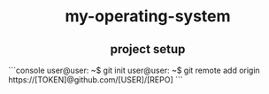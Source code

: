 <h1 align="center">my-operating-system</h1>

<h2 align="center">project setup</h2>
```console
user@user: ~$ git init
user@user: ~$ git remote add origin https://[TOKEN]@github.com/[USER]/[REPO]
```
